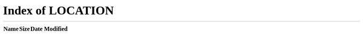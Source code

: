 ```yaml
---
layout: landing
title: Welcome to providentia
banner:
  title:
  desc:
  content: |
    <a href="home" style="text-decoration:none; border:none;"><img src="images/home_logo.png" class="fit" width = "95%" /></a>
  button:
    show: false
    url: "home"
    text: Get Started
  image_url: 'images/background.jpg'
---
```

<!-- redirect to home -->
<meta http-equiv="refresh" content="0; url=/home/">
<!-- {% include _banner.html style='style5' scheme='invert' color='' size='fullscreen' content_align='center' img_pos='left' %} -->
